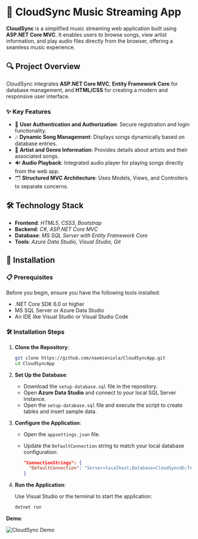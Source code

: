 # 🎵 **CloudSync Music Streaming App**

**CloudSync** is a simplified music streaming web application built using **ASP.NET Core MVC**. It enables users to browse songs, view artist information, and play audio files directly from the browser, offering a seamless music experience.

## 🔍 **Project Overview**
CloudSync integrates **ASP.NET Core MVC**, **Entity Framework Core** for database management, and **HTML/CSS** for creating a modern and responsive user interface.

### ✨ **Key Features**
- 🔐 **User Authentication and Authorization**: Secure registration and login functionality.
- 🎶 **Dynamic Song Management**: Displays songs dynamically based on database entries.
- 🎤 **Artist and Genre Information**: Provides details about artists and their associated songs.
- 🔊 **Audio Playback**: Integrated audio player for playing songs directly from the web app.
- 🗂️ **Structured MVC Architecture**: Uses Models, Views, and Controllers to separate concerns.

## 🛠 **Technology Stack**
- **Frontend**: _HTML5_, _CSS3_, _Bootstrap_
- **Backend**: _C#_, _ASP.NET Core MVC_
- **Database**: _MS SQL Server with Entity Framework Core_
- **Tools**: _Azure Data Studio_, _Visual Studio_, _Git_

## 🚀 **Installation**

### 📋 **Prerequisites**
Before you begin, ensure you have the following tools installed:

- .NET Core SDK 6.0 or higher
- MS SQL Server or Azure Data Studio
- An IDE like Visual Studio or Visual Studio Code

### 🛠 **Installation Steps**

1. **Clone the Repository**:

    ```bash
    git clone https://github.com/naomieniola/CloudSyncApp.git
    cd CloudSyncApp
    ```

2. **Set Up the Database**:

   - Download the `setup-database.sql` file in the repository.
   - Open **Azure Data Studio** and connect to your local SQL Server instance.
   - Open the `setup-database.sql` file and execute the script to create tables and insert sample data.

3. **Configure the Application**:

   - Open the `appsettings.json` file.
   - Update the `DefaultConnection` string to match your local database configuration:

     ```json
     "ConnectionStrings": {
       "DefaultConnection": "Server=localhost;Database=CloudSyncdb;Trusted_Connection=True;"
     }
     ```

4. **Run the Application**:

   Use Visual Studio or the terminal to start the application:

   ```bash
   dotnet run

**Demo**:

   ![CloudSync Demo](CloudSync-Demo-1.gif)

